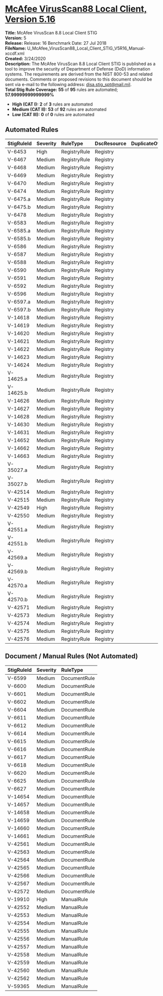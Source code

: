 # [McAfee VirusScan88 Local Client, Version 5.16](https://github.com/Microsoft/PowerStig/wiki/McAfee-8.8-VirusScan-5.16)

**Title:** McAfee VirusScan 8.8 Local Client STIG  
**Version:** 5  
**Release:** Release: 16 Benchmark Date: 27 Jul 2018  
**FileName:** U_McAfee_VirusScan88_Local_Client_STIG_V5R16_Manual-xccdf.xml  
**Created:** 3/24/2020  
**Description:** The McAfee VirusScan 8.8 Local Client STIG is published as a tool to improve the security of Department of Defense (DoD) information systems. The requirements are derived from the NIST 800-53 and related documents. Comments or proposed revisions to this document should be sent via e-mail to the following address: disa.stig_spt@mail.mil.  
**Total Stig Rule Coverage:** **55** of **95** rules are automated; **57.99999999999999%**

* **High (CAT I):** **2** of **3** rules are automated
* **Medium (CAT II):** **53** of **92** rules are automated
* **Low (CAT III):** **0** of **0** rules are automated

## Automated Rules

| StigRuleId | Severity | RuleType | DscResource | DuplicateOf |
| :---- | :---- | :---- | :---- | :---- |
| V-6453 | High | RegistryRule | Registry |  |
| V-6467 | Medium | RegistryRule | Registry |  |
| V-6468 | Medium | RegistryRule | Registry |  |
| V-6469 | Medium | RegistryRule | Registry |  |
| V-6470 | Medium | RegistryRule | Registry |  |
| V-6474 | Medium | RegistryRule | Registry |  |
| V-6475.a | Medium | RegistryRule | Registry |  |
| V-6475.b | Medium | RegistryRule | Registry |  |
| V-6478 | Medium | RegistryRule | Registry |  |
| V-6583 | Medium | RegistryRule | Registry |  |
| V-6585.a | Medium | RegistryRule | Registry |  |
| V-6585.b | Medium | RegistryRule | Registry |  |
| V-6586 | Medium | RegistryRule | Registry |  |
| V-6587 | Medium | RegistryRule | Registry |  |
| V-6588 | Medium | RegistryRule | Registry |  |
| V-6590 | Medium | RegistryRule | Registry |  |
| V-6591 | Medium | RegistryRule | Registry |  |
| V-6592 | Medium | RegistryRule | Registry |  |
| V-6596 | Medium | RegistryRule | Registry |  |
| V-6597.a | Medium | RegistryRule | Registry |  |
| V-6597.b | Medium | RegistryRule | Registry |  |
| V-14618 | Medium | RegistryRule | Registry |  |
| V-14619 | Medium | RegistryRule | Registry |  |
| V-14620 | Medium | RegistryRule | Registry |  |
| V-14621 | Medium | RegistryRule | Registry |  |
| V-14622 | Medium | RegistryRule | Registry |  |
| V-14623 | Medium | RegistryRule | Registry |  |
| V-14624 | Medium | RegistryRule | Registry |  |
| V-14625.a | Medium | RegistryRule | Registry |  |
| V-14625.b | Medium | RegistryRule | Registry |  |
| V-14626 | Medium | RegistryRule | Registry |  |
| V-14627 | Medium | RegistryRule | Registry |  |
| V-14628 | Medium | RegistryRule | Registry |  |
| V-14630 | Medium | RegistryRule | Registry |  |
| V-14631 | Medium | RegistryRule | Registry |  |
| V-14652 | Medium | RegistryRule | Registry |  |
| V-14662 | Medium | RegistryRule | Registry |  |
| V-14663 | Medium | RegistryRule | Registry |  |
| V-35027.a | Medium | RegistryRule | Registry |  |
| V-35027.b | Medium | RegistryRule | Registry |  |
| V-42514 | Medium | RegistryRule | Registry |  |
| V-42515 | Medium | RegistryRule | Registry |  |
| V-42549 | High | RegistryRule | Registry |  |
| V-42550 | Medium | RegistryRule | Registry |  |
| V-42551.a | Medium | RegistryRule | Registry |  |
| V-42551.b | Medium | RegistryRule | Registry |  |
| V-42569.a | Medium | RegistryRule | Registry |  |
| V-42569.b | Medium | RegistryRule | Registry |  |
| V-42570.a | Medium | RegistryRule | Registry |  |
| V-42570.b | Medium | RegistryRule | Registry |  |
| V-42571 | Medium | RegistryRule | Registry |  |
| V-42573 | Medium | RegistryRule | Registry |  |
| V-42574 | Medium | RegistryRule | Registry |  |
| V-42575 | Medium | RegistryRule | Registry |  |
| V-42576 | Medium | RegistryRule | Registry |  |

## Document / Manual Rules (Not Automated)

| StigRuleId | Severity | RuleType |
| :---- | :---- | :---- |
| V-6599 | Medium | DocumentRule |
| V-6600 | Medium | DocumentRule |
| V-6601 | Medium | DocumentRule |
| V-6602 | Medium | DocumentRule |
| V-6604 | Medium | DocumentRule |
| V-6611 | Medium | DocumentRule |
| V-6612 | Medium | DocumentRule |
| V-6614 | Medium | DocumentRule |
| V-6615 | Medium | DocumentRule |
| V-6616 | Medium | DocumentRule |
| V-6617 | Medium | DocumentRule |
| V-6618 | Medium | DocumentRule |
| V-6620 | Medium | DocumentRule |
| V-6625 | Medium | DocumentRule |
| V-6627 | Medium | DocumentRule |
| V-14654 | Medium | DocumentRule |
| V-14657 | Medium | DocumentRule |
| V-14658 | Medium | DocumentRule |
| V-14659 | Medium | DocumentRule |
| V-14660 | Medium | DocumentRule |
| V-14661 | Medium | DocumentRule |
| V-42561 | Medium | DocumentRule |
| V-42563 | Medium | DocumentRule |
| V-42564 | Medium | DocumentRule |
| V-42565 | Medium | DocumentRule |
| V-42566 | Medium | DocumentRule |
| V-42567 | Medium | DocumentRule |
| V-42572 | Medium | DocumentRule |
| V-19910 | High | ManualRule |
| V-42552 | Medium | ManualRule |
| V-42553 | Medium | ManualRule |
| V-42554 | Medium | ManualRule |
| V-42555 | Medium | ManualRule |
| V-42556 | Medium | ManualRule |
| V-42557 | Medium | ManualRule |
| V-42558 | Medium | ManualRule |
| V-42559 | Medium | ManualRule |
| V-42560 | Medium | ManualRule |
| V-42562 | Medium | ManualRule |
| V-59365 | Medium | ManualRule |

